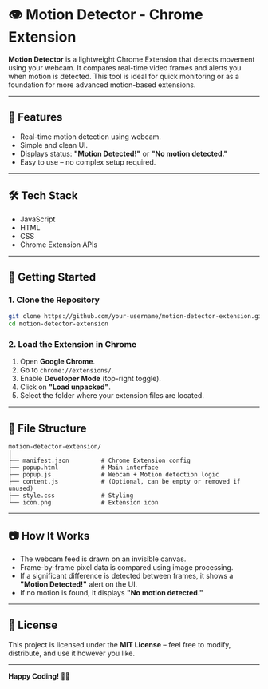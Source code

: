 # 👁️ Motion Detector - Chrome Extension

**Motion Detector** is a lightweight Chrome Extension that detects movement using your webcam. It compares real-time video frames and alerts you when motion is detected. This tool is ideal for quick monitoring or as a foundation for more advanced motion-based extensions.

---

## 📌 Features
- Real-time motion detection using webcam.
- Simple and clean UI.
- Displays status: **"Motion Detected!"** or **"No motion detected."**
- Easy to use – no complex setup required.

---

## 🛠️ Tech Stack
- JavaScript  
- HTML  
- CSS  
- Chrome Extension APIs

---

## 🚀 Getting Started

### 1. Clone the Repository
```bash
git clone https://github.com/your-username/motion-detector-extension.git
cd motion-detector-extension
```

### 2. Load the Extension in Chrome
1. Open **Google Chrome**.
2. Go to `chrome://extensions/`.
3. Enable **Developer Mode** (top-right toggle).
4. Click on **"Load unpacked"**.
5. Select the folder where your extension files are located.

---

## 📁 File Structure
```
motion-detector-extension/
│
├── manifest.json         # Chrome Extension config
├── popup.html            # Main interface
├── popup.js              # Webcam + Motion detection logic
├── content.js            # (Optional, can be empty or removed if unused)
├── style.css             # Styling
└── icon.png              # Extension icon
```

---

## 📷 How It Works
- The webcam feed is drawn on an invisible canvas.
- Frame-by-frame pixel data is compared using image processing.
- If a significant difference is detected between frames, it shows a **"Motion Detected!"** alert on the UI.
- If no motion is found, it displays **"No motion detected."**

---

## 📜 License
This project is licensed under the **MIT License** – feel free to modify, distribute, and use it however you like.

---

**Happy Coding! 👨‍💻**
